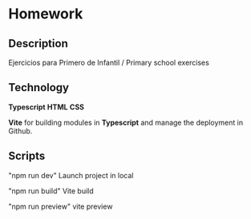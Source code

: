 # Homework
## Description
Ejercicios para Primero de Infantil / Primary school exercises

## Technology
**Typescript** **HTML** **CSS**

**Vite** for building modules in **Typescript** and manage the deployment in Github.

## Scripts
"npm run dev" Launch project in local

"npm run build" Vite build

"npm run preview" vite preview
